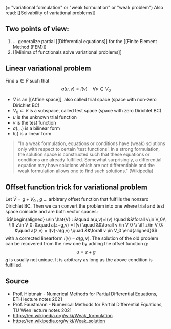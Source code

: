 (= "variational formulation" or "weak formulation" or "weak problem")
Also read: [[Solvability of variational problems]]

## Two points of view:
1. ... generalize partial [[Differential equations]] for the [[Finite Element Method (FEM)]]
2. [[Minima of functionals solve variational problems]]


## Linear variational problem
Find $u\in \hat{V}$ such that 
$$a(u,v)=l(v) \quad \forall v\in V_0$$
- $\hat{V}$ is an [[Affine space]], also called trial space (space with non-zero Dirichlet BC)
- $V_0\subset V$ is a subspace, called test space (space with zero Dirichlet BC)
- $u$ is the unknown trial function
- $v$ is the test function
- $a(.,.)$ is a bilinear form
- $l(.)$ is a linear form

>"In a weak formulation, equations or conditions have (weak) solutions only with respect to certain 'test functions'.
>In a strong formulation, the solution space is constructed such that these equations or conditions are already fulfilled.
>Somewhat surprisingly, a differential equation may have solutions which are not differentiable and the weak formulation allows one to find such solutions." (Wikipedia)


## Offset function trick for variational problem
Let $\hat{V}=g+V_0$ , $g$ ... arbitrary offset function that fulfills the nonzero Dirichlet BC.
Then we can convert the problem into one where trial and test space coincide and are both vector spaces:
$$\begin{aligned}
u\in \hat{V} : &\quad a(u,v)=l(v) \quad &&\forall v\in V_0\\
\iff z\in V_0: &\quad a(z+g,v) = l(v) \quad &&\forall v \in V_0 \\
\iff z\in V_0: &\quad a(z,v) = l(v)-a(g,v) \quad &&\forall v \in V_0 
\end{aligned}$$
with a corrected linearform $l(v) - a(g,v)$.
The solution of the old problem can be recovered from the new one by adding the offset function g:
$$u = z+g$$
$g$ is usually not unique. It is arbitrary as long as the above condition is fulfilled.


## Source
- Prof. Hiptmair - Numerical Methods for Partial Differential Equations, ETH lecture notes 2021
- Prof. Faustmann - Numerical Methods for Partial Differential Equations, TU Wien lecture notes 2021
- https://en.wikipedia.org/wiki/Weak_formulation
- https://en.wikipedia.org/wiki/Weak_solution
